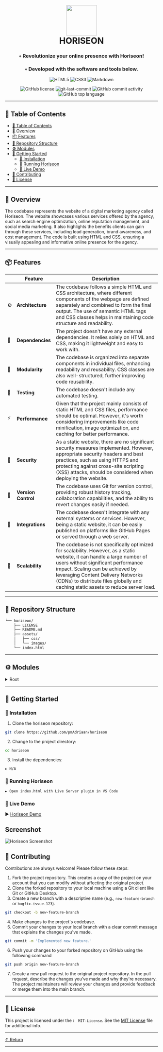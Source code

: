<div align="center">
<h1 align="center">
<img src="https://raw.githubusercontent.com/PKief/vscode-material-icon-theme/ec559a9f6bfd399b82bb44393651661b08aaf7ba/icons/folder-markdown-open.svg" width="100" />
<br>HORISEON</h1>
<h3>◦ Revolutionize your online presence with Horiseon!</h3>
<h3>◦ Developed with the software and tools below.</h3>

<p align="center">
<img src="https://img.shields.io/badge/HTML5-E34F26.svg?style&logo=HTML5&logoColor=white" alt="HTML5" />
<img src="https://img.shields.io/badge/CSS3-1572B6?style=&logo=css3&logoColor=white" alt="CSS3" />
<img src="https://img.shields.io/badge/Markdown-000000.svg?style&logo=Markdown&logoColor=white" alt="Markdown" />
</p>
<img src="https://img.shields.io/github/license/pmAdriaan/horiseon?style&color=5D6D7E" alt="GitHub license" />
<img src="https://img.shields.io/github/last-commit/pmAdriaan/horiseon?style&color=5D6D7E" alt="git-last-commit" />
<img src="https://img.shields.io/github/commit-activity/m/pmAdriaan/horiseon?style&color=5D6D7E" alt="GitHub commit activity" />
<img src="https://img.shields.io/github/languages/top/pmAdriaan/horiseon?style&color=5D6D7E" alt="GitHub top language" />
</div>

---

## 📖 Table of Contents
- [📖 Table of Contents](#-table-of-contents)
- [📍 Overview](#-overview)
- [📦 Features](#-features)
- [📂 Repository Structure](#-repository-structure)
- [⚙️ Modules](#%EF%B8%8F-modules)
- [🚀 Getting Started](#-getting-started)
    - [🔧 Installation](#-installation)
    - [🤖 Running Horiseon](#-running-horiseon)
    - [🧪 Live Demo](#-live-demo)
- [🤝 Contributing](#-contributing)
- [📄 License](#-license)

---


## 📍 Overview

The codebase represents the website of a digital marketing agency called Horiseon. The website showcases various services offered by the agency, such as search engine optimization, online reputation management, and social media marketing. It also highlights the benefits clients can gain through these services, including lead generation, brand awareness, and cost management. The code is built using HTML and CSS, ensuring a visually appealing and informative online presence for the agency.

---

## 📦 Features

|    | Feature             | Description                                                                                                                               |
|----|---------------------|-------------------------------------------------------------------------------------------------------------------------------------------|
| ⚙️ | **Architecture**    | The codebase follows a simple HTML and CSS architecture, where different components of the webpage are defined separately and combined to form the final output. The use of semantic HTML tags and CSS classes helps in maintaining code structure and readability.       |               |
| 🔗 | **Dependencies**    | The project doesn't have any external dependencies. It relies solely on HTML and CSS, making it lightweight and easy to work with.                                                                     |
| 🧩 | **Modularity**      | The codebase is organized into separate components in individual files, enhancing readability and reusability. CSS classes are also well-structured, further improving code reusability.            |
| 🧪 | **Testing**         | The codebase doesn't include any automated testing.
| ⚡️ | **Performance**     | Given that the project mainly consists of static HTML and CSS files, performance should be optimal. However, it's worth considering improvements like code minification, image optimization, and caching for better performance. |
| 🔐 | **Security**        | As a static website, there are no significant security measures implemented. However, appropriate security headers and best practices, such as using HTTPS and protecting against cross-site scripting (XSS) attacks, should be considered when deploying the website.   |
| 🔀 | **Version Control** | The codebase uses Git for version control, providing robust history tracking, collaboration capabilities, and the ability to revert changes easily if needed.                                                          |
| 🔌 | **Integrations**    | The codebase doesn't integrate with any external systems or services. However, being a static website, it can be easily published on platforms like GitHub Pages or served through a web server.                    |
| 📶 | **Scalability**     | The codebase is not specifically optimized for scalability. However, as a static website, it can handle a large number of users without significant performance impact. Scaling can be achieved by leveraging Content Delivery Networks (CDNs) to distribute files globally and caching static assets to reduce server load.                  |

---


## 📂 Repository Structure

```sh
└── horiseon/
    ├── LICENSE
    ├── README.md
    ├── assets/
    │   ├── css/
    │   └── images/
    └── index.html
```


---

## ⚙️ Modules

<details closed><summary>Root</summary>

| File                                                                     | Summary                                                                                                                                                                                                                                                                                                 |
| ---                                                                      | ---                                                                                                                                                                                                                                                                                                     |
| [index.html](https://github.com/pmAdriaan/horiseon/blob/main/index.html) | The code is an HTML file that represents a webpage for a digital marketing agency called Horiseon. It includes a header with a navigation menu, sections for different services offered, a benefits sidebar, and a footer. It also includes meta tags, a favicon, and external stylesheets for styling. |

</details>

---

## 🚀 Getting Started

### 🔧 Installation

1. Clone the horiseon repository:
```sh
git clone https://github.com/pmAdriaan/horiseon
```

2. Change to the project directory:
```sh
cd horiseon
```

3. Install the dependencies:
```sh
► N/A
```

### 🤖 Running Horiseon

```sh
► Open index.html with Live Server plugin in VS Code
```

### 🧪 Live Demo
► [Horiseon Demo](https://bootcamp-fwd.github.io/horiseon/)

## Screenshot

![Horiseon Screenshot](./assets/images/horiseon_demo_screenshot.png?raw=true "Horiseon")

## 🤝 Contributing

Contributions are always welcome! Please follow these steps:
1. Fork the project repository. This creates a copy of the project on your account that you can modify without affecting the original project.
2. Clone the forked repository to your local machine using a Git client like Git or GitHub Desktop.
3. Create a new branch with a descriptive name (e.g., `new-feature-branch` or `bugfix-issue-123`).
```sh
git checkout -b new-feature-branch
```
4. Make changes to the project's codebase.
5. Commit your changes to your local branch with a clear commit message that explains the changes you've made.
```sh
git commit -m 'Implemented new feature.'
```
6. Push your changes to your forked repository on GitHub using the following command
```sh
git push origin new-feature-branch
```
7. Create a new pull request to the original project repository. In the pull request, describe the changes you've made and why they're necessary.
The project maintainers will review your changes and provide feedback or merge them into the main branch.

---

## 📄 License

This project is licensed under the `ℹ️  MIT-License`. See the [MIT License](https://github.com/pmAdriaan/horiseon/blob/main/LICENSE) file for additional info.

---

[↑ Return](#Top)

---
